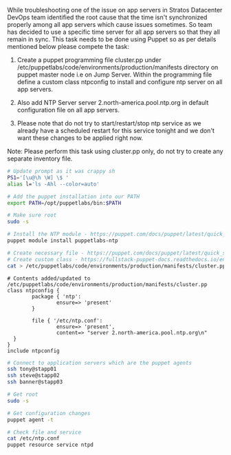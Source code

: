 While troubleshooting one of the issue on app servers in Stratos Datacenter DevOps team identified the root cause that the time isn't synchronized properly among all app servers which cause issues sometimes. So team has decided to use a specific time server for all app servers so that they all remain in sync. This task needs to be done using Puppet so as per details mentioned below please compete the task:

1. Create a puppet programming file cluster.pp under /etc/puppetlabs/code/environments/production/manifests directory on puppet master node i.e on Jump Server. Within the programming file define a custom class ntpconfig to install and configure ntp server on all app servers.

1. Also add NTP Server server 2.north-america.pool.ntp.org in default configuration file on all app servers.

1. Please note that do not try to start/restart/stop ntp service as we already have a scheduled restart for this service tonight and we don't want these changes to be applied right now.

Note: Please perform this task using cluster.pp only, do not try to create any separate inventory file.

```bash
# Update prompt as it was crappy sh
PS1='[\u@\h \W] \$ '
alias l='ls -Ahl --color=auto'

# Add the puppet installation into our PATH
export PATH=/opt/puppetlabs/bin:$PATH

# Make sure root
sudo -s

# Install the NTP module - https://puppet.com/docs/puppet/latest/quick_start_ntp.html
puppet module install puppetlabs-ntp

# Create necessary file - https://puppet.com/docs/puppet/latest/quick_start_ntp.html
# Create custom class - https://fullstack-puppet-docs.readthedocs.io/en/latest/puppet_modules.html
cat > /etc/puppetlabs/code/environments/production/manifests/cluster.pp
```

```
# Contents added/updated to /etc/puppetlabs/code/environments/production/manifests/cluster.pp
class ntpconfig {
        package { 'ntp':
                ensure=> 'present'
        }

        file { '/etc/ntp.conf':
                ensure=> 'present',
                content=> "server 2.north-america.pool.ntp.org\n"
  }
}
include ntpconfig
```

```bash
# Connect to application servers which are the puppet agents
ssh tony@stapp01
ssh steve@stapp02
ssh banner@stapp03

# Get root
sudo -s

# Get configuration changes
puppet agent -t

# Check file and service
cat /etc/ntp.conf
puppet resource service ntpd
```
